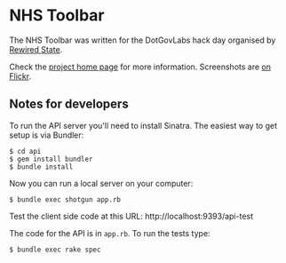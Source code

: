 # NHS Toolbar

The NHS Toolbar was written for the
DotGovLabs hack day organised by [Rewired State](http://rewiredstate.org/
"Rewired State").

Check the [project home page](http://rewiredstate.org/projects/nhs-toolbar) for more information. Screenshots are [on Flickr](http://www.flickr.com/photos/bengriffiths/sets/72157623538428741/).

## Notes for developers

To run the API server you'll need to install Sinatra. The easiest way to get
setup is via Bundler:

    $ cd api
    $ gem install bundler
    $ bundle install

Now you can run a local server on your computer:

    $ bundle exec shotgun app.rb

Test the client side code at this URL: http://localhost:9393/api-test

The code for the API is in `app.rb`. To run the tests type:

    $ bundle exec rake spec

